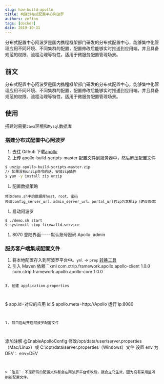 ```yaml
---
slug: how-build-apollo
title: 构建分布式配置中心阿波罗
authors: zeffon
tags: [docker]
date: 2019-10-31
---
```


分布式配置中心阿波罗是国内携程框架部门研发的分布式配置中心，能够集中化管理应用不同环境、不同集群的配置，配置修改后能够实时推送到应用端，并且具备规范的权限、流程治理等特性，适用于微服务配置管理场景。

<!--truncate-->

## 前文

分布式配置中心阿波罗是国内携程框架部门研发的分布式配置中心，能够集中化管理应用不同环境、不同集群的配置，配置修改后能够实时推送到应用端，并且具备规范的权限、流程治理等特性，适用于微服务配置管理场景。

## 使用

搭建时需要`Java`环境和`Mysql`数据库

### 搭建分布式配置中心阿波罗

1. 去往 Github 下载[apollo](https://github.com/nobodyiam/apollo-build-scripts)
2. 上传 apollo-build-scripts-master 配置文件到服务器中，然后解压配置文件

```sh
$ unzip apollo-build-scripts-master.zip
// 如果没有unzip命令的话，安装zip插件
$ yum -y install zip unzip
```

1. 配置数据策略

```
修改demo.sh中的数据库host、root、密码
修改config_server_url、admin_server_url、portal_url的ip为本机ip（建议修改）
```

1. 启动阿波罗

```
$ ./demo.sh start
$ systemctl stop firewalld.service
```

1. 8070 登陆界面-----默认账号密码 Apollo  admin

### 服务客户端集成配置文件

1. 将本地配置存入到阿波罗平台中。`yml` -> `prop` [转换工具](http://www.toyaml.com/index.html)
2. 引入 Maven 依赖```xml
   <dependency>
   <groupId>com.ctrip.framework.apollo</groupId>
   <artifactId>apollo-client</artifactId>
   <version>1.0.0</version>
   </dependency>
   <dependency>
   <groupId>com.ctrip.framework.apollo</groupId>
   <artifactId>apollo-core</artifactId>
   <version>1.0.0</version>
   </dependency>

```

3. 创建 application.properties



```

$ app.id=对应的应用 id
$ apollo.meta=http://Apollo 运行 ip:8080

```


1. 项目启动开启阿波罗配置文件



```

添加注解 @EnableApolloConfig
修改/opt/data/user/server.properties（Mac/Linux）或 C:\opt\data\server.properties（Windows）文件
设置 env 为 DEV：
env=DEV

```


> `注意`：不是所有的配置文件都会在阿波罗平台修改后，就会立马生效，因为没有采用监听刷新配置文件。

```
